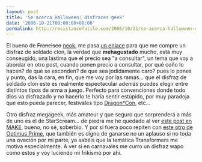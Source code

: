 ```yaml
---
layout: post
title: 'Se acerca Halloween: disfraces geek'
date: '2006-10-21T00:00:00+00:00'
permalink: http://resistancefutile.com/2006/10/21/se-acerca-halloween-disfraces-geek/
---
```

<a href="http://www.polymerarmory.com/starwars.htm"><img style="float:right; margin:0 0 10px 10px;cursor:pointer; cursor:hand;" src="http://photos1.blogger.com/blogger2/4553/2422/320/Bossside_jpg.jpg" border="0" alt="" /></a>
El bueno de <s>Francisco</s> <a href="http://neokia.wordpress.com">neok</a>, me pasa <a href="http://www.polymerarmory.com/starwars.htm">un enlace</a> para que me compre un disfraz de soldado clon, la verdad que <span style="font-weight:bold;">mehagustado</span> mucho, está muy conseugido, una lástima que el precio sea "a consultar", un tema que voy a abordar en otro post, cuando ponen precio a consultar, por qué coño lo hacen? de qué se esconden? de que sea jodidamente caro? pues lo pones y punto, das la cara, en fin, que me voy por las ramas... que el disfraz de soldado clon este es realmente espectacular además puedes elegir entre distintos tipos de arma a juego. Perfecto para convenciones donde todo dios va disfrazado y no hacerlo te haría sentir estúpido, por muy paradoja que esto pueda parecer, festivales tipo <a href="http://resistancefutile.blogspot.com/2006/09/dragoncon-2006.html">Dragon*Con</a>, etc...

<a href="http://www.makezine.com/blog/archive/2006/10/incredible_tran.html?CMP=OTC-0D6B48984890"><img style="float:right; margin:0 0 10px 10px;cursor:pointer; cursor:hand;" src="http://photos1.blogger.com/blogger2/4553/2422/320/Imagen%201.1.jpg" border="0" alt="" /></a>
Otro disfraz megageek, más amateur y que seguro que sorprenderá a más de uno es el de StarScream... de piedra me he quedado al ver <a href="http://www.makezine.com/blog/archive/2006/10/incredible_tran.html?CMP=OTC-0D6B48984890">este post en MAKE</a>, bueno, no sé, soberbio. Y por si fuera poco repiten con <a href="http://www.makezine.com/blog/archive/2006/10/optimus_prime_c.html">este otro de Optimus Prime</a>, que también es digno de ganarse no un aplauso si no toda una ovación por mi parte, ya sabéis que la temática Transformers me motiva especialmente. A ver si en carnavales me curro un disfraz wapo como estos y voy luciendo mi frikismo por ahí.
